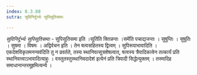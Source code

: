 ```yaml
---
index: 8.3.88
sutra: सुविनिर्दुर्भ्यः सुपिसूतिसमाः

---
```

_सुविनिर्दुर्भ्यः सुपिसूतिसमाः_ - सुपिसूतिसमा इति ।सूति॑ति क्तिन्नन्तः ।समे॑ति पचाद्यजन्तः । सुषुप्तिः । सुषूतिः । सुषमा । विषमः । अद्विर्वचन इति । तेन षत्वसहितस्य द्वित्वम् । सुपिरूपाभावादिति ।एकदेशविकृतमनन्यव॑दिति तु न प्रवर्तते, तस्य स्थानिवत्सूत्रशेषत्वात्, षत्वस्य त्रैपादिकत्वेन तत्कार्यं प्रति स्थानिवत्त्वाऽभावादित्याहुः । वस्तुतस्तुस्थानिवदादेश॑ इत्येनं प्रति त्रिपादी सिद्धेत्युक्तम् । तस्मादिह समाधानान्तरमूह्रमित्यन्ये ।
